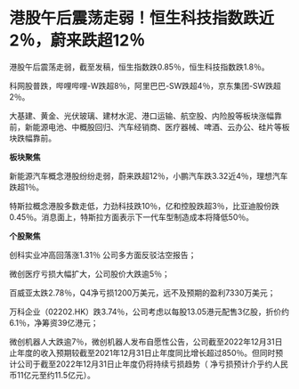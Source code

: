 # 港股午后震荡走弱！恒生科技指数跌近2％，蔚来跌超12％

港股午后震荡走弱，截至发稿，恒生指数跌0.85％，恒生科技指数跌1.8％。

科网股普跌，哔哩哔哩-W跌超8％，阿里巴巴-SW跌超4％，京东集团-SW跌超2％。

大基建、黄金、光伏玻璃、建材水泥、港口运输、航空股、内险股等板块涨幅靠前，新能源电池、中概股回归、汽车经销商、医疗器械、啤酒、云办公、硅片等板块跌幅靠前。

**板块聚焦**

新能源汽车概念港股纷纷走弱，蔚来跌超12％，小鹏汽车跌3.32近4％，理想汽车跌超1％。

特斯拉概念港股多数走低，力劲科技跌10％，亿和控股跌超3％，比亚迪股份跌0.45％。消息面上，特斯拉方面表示下一代车型制造成本将降低50％。

**个股聚焦**

创科实业冲高回落涨1.31％ 公司多方面反驳沽空报告；

微创医疗亏损大幅扩大，公司股价大跌逾5％；

百威亚太跌2.78％，Q4净亏损1200万美元，远不及预期的盈利7330万美元；

万科企业（02202.HK）跌3.74％，公司考虑以每股13.05港元配售3亿股，折价约6.1％，净筹资39亿港元；

微创机器人大跌逾7％，微创机器人发布自愿性公告，公司截至2022年12月31日止年度的收入预期较截至2021年12月31日止年度同比增长超过850％。但同时预计公司于截至2022年12月31日止年度仍将持续亏损趋势（
净亏损预计介乎约人民币11亿元至约11.5亿元）。

